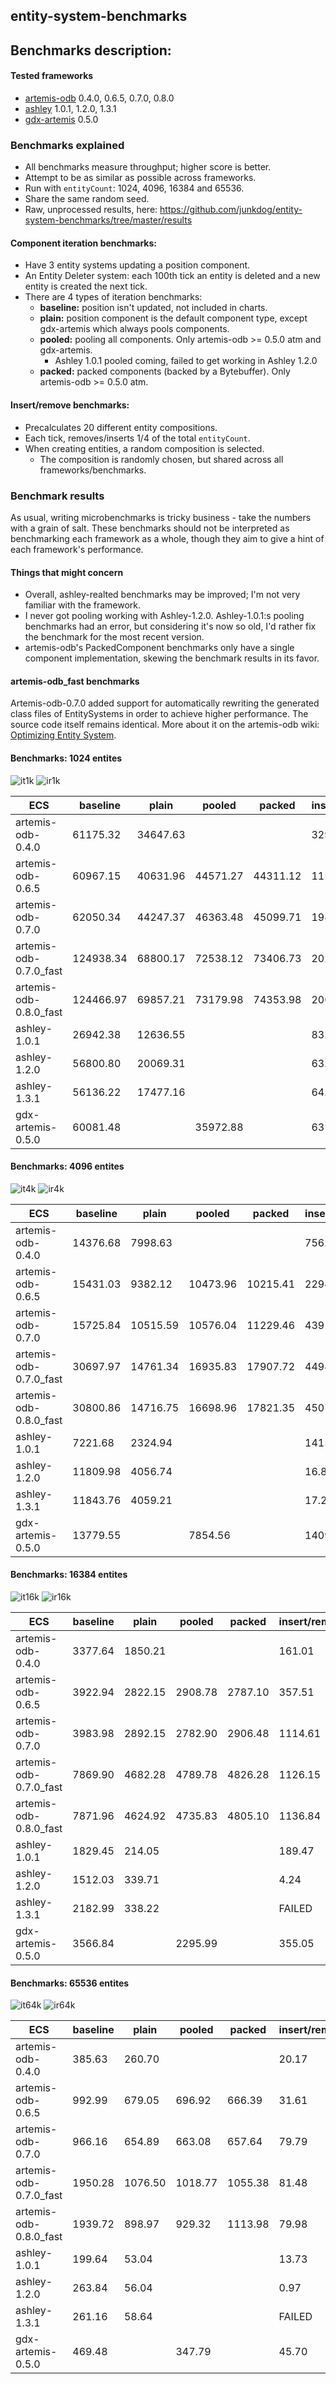 ## entity-system-benchmarks

## Benchmarks description:
#### Tested frameworks
- [artemis-odb](https://github.com/junkdog/artemis-odb) 0.4.0, 0.6.5, 0.7.0, 0.8.0
- [ashley](https://github.com/libgdx/ashley) 1.0.1, 1.2.0, 1.3.1
- [gdx-artemis](https://github.com/apotapov/gdx-artemis) 0.5.0


### Benchmarks explained
- All benchmarks measure throughput; higher score is better.
- Attempt to be as similar as possible across frameworks.
- Run with `entityCount`: 1024, 4096, 16384 and 65536.
- Share the same random seed.
- Raw, unprocessed results, here: https://github.com/junkdog/entity-system-benchmarks/tree/master/results

#### Component iteration benchmarks:
- Have 3 entity systems updating a position component.
- An Entity Deleter system: each 100th tick an entity is deleted and a new entity is created the next tick.
- There are 4 types of iteration benchmarks:
  - **baseline:** position isn't updated, not included in charts.
  - **plain:** position component is the default component type, except gdx-artemis which always pools components.
  - **pooled:** pooling all components. Only artemis-odb >= 0.5.0 atm and gdx-artemis.
    - Ashley 1.0.1 pooled coming, failed to get working in Ashley 1.2.0
  - **packed:** packed components (backed by a Bytebuffer). Only artemis-odb >= 0.5.0 atm.

#### Insert/remove benchmarks:
- Precalculates 20 different entity compositions.
- Each tick, removes/inserts 1/4 of the total `entityCount`.
- When creating entities, a random composition is selected.
  - The composition is randomly chosen, but shared across all frameworks/benchmarks.


### Benchmark results

As usual, writing microbenchmarks is tricky business - take the numbers with a grain of salt.
These benchmarks should not be interpreted as benchmarking each framework as a whole, though
they aim to give a hint of each framework's performance.


#### Things that might concern

- Overall, ashley-realted benchmarks may be improved; I'm not very familiar with
  the framework.
- I never got pooling working with Ashley-1.2.0. Ashley-1.0.1:s pooling benchmarks had an
  error, but considering it's now so old, I'd rather fix the benchmark for the most recent
  version.
- artemis-odb's PackedComponent benchmarks only have a single component implementation, skewing
  the benchmark results in its favor.

#### artemis-odb_fast benchmarks

Artemis-odb-0.7.0 added support for automatically rewriting the generated class files
of EntitySystems in order to achieve higher performance. The source code itself remains
identical. More about it on the artemis-odb wiki: [Optimizing Entity System][fast].

#### Benchmarks: 1024 entites

 ![it1k][it1k] ![ir1k][ir1k]

| ECS                    |  baseline | plain     | pooled    | packed    | insert/remove |
|------------------------|-----------|-----------|-----------|-----------|---------------|
| artemis-odb-0.4.0      |  61175.32 |  34647.63 |           |           |       3292.48 |
| artemis-odb-0.6.5      |  60967.15 |  40631.96 |  44571.27 |  44311.12 |      11538.80 |
| artemis-odb-0.7.0      |  62050.34 |  44247.37 |  46363.48 |  45099.71 |      19898.82 |
| artemis-odb-0.7.0_fast | 124938.34 |  68800.17 |  72538.12 |  73406.73 |      20254.61 |
| artemis-odb-0.8.0_fast | 124466.97 |  69857.21 |  73179.98 |  74353.98 |      20033.31 |
| ashley-1.0.1           |  26942.38 |  12636.55 |           |           |       8322.38 |
| ashley-1.2.0           |  56800.80 |  20069.31 |           |           |         63.04 |
| ashley-1.3.1           |  56136.22 |  17477.16 |           |           |         64.36 |
| gdx-artemis-0.5.0      |  60081.48 |           |  35972.88 |           |       6317.69 |


#### Benchmarks: 4096 entites

 ![it4k][it4k] ![ir4k][ir4k]

| ECS                    |  baseline | plain     | pooled    | packed    | insert/remove |
|------------------------|-----------|-----------|-----------|-----------|---------------|
| artemis-odb-0.4.0      |  14376.68 |   7998.63 |           |           |        756.55 |
| artemis-odb-0.6.5      |  15431.03 |   9382.12 |  10473.96 |  10215.41 |       2294.93 |
| artemis-odb-0.7.0      |  15725.84 |  10515.59 |  10576.04 |  11229.46 |       4391.83 |
| artemis-odb-0.7.0_fast |  30697.97 |  14761.34 |  16935.83 |  17907.72 |       4494.91 |
| artemis-odb-0.8.0_fast |  30800.86 |  14716.75 |  16698.96 |  17821.35 |       4507.65 |
| ashley-1.0.1           |   7221.68 |   2324.94 |           |           |       1415.94 |
| ashley-1.2.0           |  11809.98 |   4056.74 |           |           |         16.82 |
| ashley-1.3.1           |  11843.76 |   4059.21 |           |           |         17.22 |
| gdx-artemis-0.5.0      |  13779.55 |           |   7854.56 |           |       1409.98 |


#### Benchmarks: 16384 entites

 ![it16k][it16k] ![ir16k][ir16k]

| ECS                    |  baseline | plain     | pooled    | packed    | insert/remove |
|------------------------|-----------|-----------|-----------|-----------|---------------|
| artemis-odb-0.4.0      |   3377.64 |   1850.21 |           |           |        161.01 |
| artemis-odb-0.6.5      |   3922.94 |   2822.15 |   2908.78 |   2787.10 |        357.51 |
| artemis-odb-0.7.0      |   3983.98 |   2892.15 |   2782.90 |   2906.48 |       1114.61 |
| artemis-odb-0.7.0_fast |   7869.90 |   4682.28 |   4789.78 |   4826.28 |       1126.15 |
| artemis-odb-0.8.0_fast |   7871.96 |   4624.92 |   4735.83 |   4805.10 |       1136.84 |
| ashley-1.0.1           |   1829.45 |    214.05 |           |           |        189.47 |
| ashley-1.2.0           |   1512.03 |    339.71 |           |           |          4.24 |
| ashley-1.3.1           |   2182.99 |    338.22 |           |           |        FAILED |
| gdx-artemis-0.5.0      |   3566.84 |           |   2295.99 |           |        355.05 |


#### Benchmarks: 65536 entites

 ![it64k][it64k] ![ir64k][ir64k]

| ECS                    |  baseline | plain     | pooled    | packed    | insert/remove |
|------------------------|-----------|-----------|-----------|-----------|---------------|
| artemis-odb-0.4.0      |    385.63 |    260.70 |           |           |         20.17 |
| artemis-odb-0.6.5      |    992.99 |    679.05 |    696.92 |    666.39 |         31.61 |
| artemis-odb-0.7.0      |    966.16 |    654.89 |    663.08 |    657.64 |         79.79 |
| artemis-odb-0.7.0_fast |   1950.28 |   1076.50 |   1018.77 |   1055.38 |         81.48 |
| artemis-odb-0.8.0_fast |   1939.72 |    898.97 |    929.32 |   1113.98 |         79.98 |
| ashley-1.0.1           |    199.64 |     53.04 |           |           |         13.73 |
| ashley-1.2.0           |    263.84 |     56.04 |           |           |          0.97 |
| ashley-1.3.1           |    261.16 |     58.64 |           |           |        FAILED |
| gdx-artemis-0.5.0      |    469.48 |           |    347.79 |           |         45.70 |



 [fast]: https://github.com/junkdog/artemis-odb/wiki/Optimizing-Entity-Systems
 [it1k]: http://junkdog.github.io/images/ecs-bench/iteration__1024_entities.png
 [it4k]: http://junkdog.github.io/images/ecs-bench/iteration__4096_entities.png
 [it16k]: http://junkdog.github.io/images/ecs-bench/iteration__16384_entities.png
 [it64k]: http://junkdog.github.io/images/ecs-bench/iteration__65536_entities.png
 [ir1k]: http://junkdog.github.io/images/ecs-bench/insert_remove__1024_entities.png
 [ir4k]: http://junkdog.github.io/images/ecs-bench/insert_remove__4096_entities.png
 [ir16k]: http://junkdog.github.io/images/ecs-bench/insert_remove__16384_entities.png
 [ir64k]: http://junkdog.github.io/images/ecs-bench/insert_remove__65536_entities.png
 
